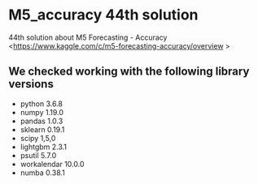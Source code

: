 # M5_accuracy 44th solution

44th solution about M5 Forecasting - Accuracy &lt;https://www.kaggle.com/c/m5-forecasting-accuracy/overview >


## We checked working with the following library versions
- python 3.6.8
- numpy 1.19.0
- pandas 1.0.3
- sklearn 0.19.1
- scipy 1,5,0
- lightgbm 2.3.1
- psutil 5.7.0
- workalendar 10.0.0
- numba 0.38.1
